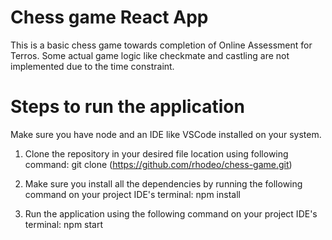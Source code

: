 # Chess game React App

This is a basic chess game towards completion of Online Assessment for Terros.
Some actual game logic like checkmate and castling are not implemented due to the time constraint.


# Steps to run the application

Make sure you have node and an IDE like VSCode installed on your system.

1. Clone the repository in your desired file location using following command:
    git clone (https://github.com/rhodeo/chess-game.git)

2. Make sure you install all the dependencies by running the following command on your project IDE's terminal:
    npm install

3. Run the application using the following command on your project IDE's terminal:
    npm start